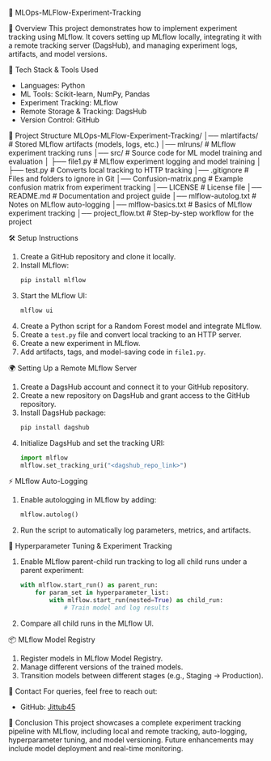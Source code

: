  🚀 MLOps-MLFlow-Experiment-Tracking

 📌 Overview
This project demonstrates how to implement experiment tracking using MLflow. It covers setting up MLflow locally, integrating it with a remote tracking server (DagsHub), and managing experiment logs, artifacts, and model versions.

 🔧 Tech Stack & Tools Used
- Languages: Python
- ML Tools: Scikit-learn, NumPy, Pandas
- Experiment Tracking: MLflow
- Remote Storage & Tracking: DagsHub
- Version Control: GitHub


 📂 Project Structure
MLOps-MLFlow-Experiment-Tracking/
│── mlartifacts/             # Stored MLflow artifacts (models, logs, etc.)
│── mlruns/                  # MLflow experiment tracking runs
│── src/                     # Source code for ML model training and evaluation
│   ├── file1.py             # MLflow experiment logging and model training
│   ├── test.py              # Converts local tracking to HTTP tracking
│── .gitignore               # Files and folders to ignore in Git
│── Confusion-matrix.png     # Example confusion matrix from experiment tracking
│── LICENSE                  # License file
│── README.md                # Documentation and project guide
│── mlflow-autolog.txt       # Notes on MLflow auto-logging
│── mlflow-basics.txt        # Basics of MLflow experiment tracking
│── project_flow.txt         # Step-by-step workflow for the project


 🛠️ Setup Instructions
1. Create a GitHub repository and clone it locally.
2. Install MLflow:
   ```bash
   pip install mlflow
   ```
3. Start the MLflow UI:
   ```bash
   mlflow ui
   ```
4. Create a Python script for a Random Forest model and integrate MLflow.
5. Create a `test.py` file and convert local tracking to an HTTP server.
6. Create a new experiment in MLflow.
7. Add artifacts, tags, and model-saving code in `file1.py`.

 🌍 Setting Up a Remote MLflow Server
1. Create a DagsHub account and connect it to your GitHub repository.
2. Create a new repository on DagsHub and grant access to the GitHub repository.
3. Install DagsHub package:
   ```bash
   pip install dagshub
   ```
4. Initialize DagsHub and set the tracking URI:
   ```python
   import mlflow
   mlflow.set_tracking_uri("<dagshub_repo_link>")
   ```

 ⚡ MLflow Auto-Logging
1. Enable autologging in MLflow by adding:
   ```python
   mlflow.autolog()
   ```
2. Run the script to automatically log parameters, metrics, and artifacts.

 🎯 Hyperparameter Tuning & Experiment Tracking
1. Enable MLflow parent-child run tracking to log all child runs under a parent experiment:
   ```python
   with mlflow.start_run() as parent_run:
       for param_set in hyperparameter_list:
           with mlflow.start_run(nested=True) as child_run:
               # Train model and log results
   ```
2. Compare all child runs in the MLflow UI.

 📦 MLflow Model Registry
1. Register models in MLflow Model Registry.
2. Manage different versions of the trained models.
3. Transition models between different stages (e.g., Staging → Production).

 📩 Contact
For queries, feel free to reach out:
- GitHub: [Jittub45](https://github.com/Jittub45)

 🏁 Conclusion
This project showcases a complete experiment tracking pipeline with MLflow, including local and remote tracking, auto-logging, hyperparameter tuning, and model versioning. Future enhancements may include model deployment and real-time monitoring.
